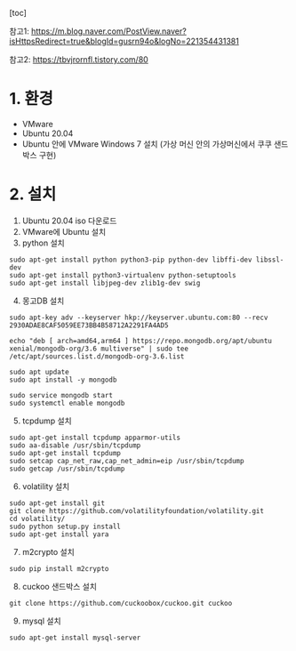 [toc]



참고1: https://m.blog.naver.com/PostView.naver?isHttpsRedirect=true&blogId=gusrn94o&logNo=221354431381

참고2: https://tbvjrornfl.tistory.com/80

# 1. 환경

* VMware
* Ubuntu 20.04
* Ubuntu 안에 VMware Windows 7 설치 (가상 머신 안의 가상머신에서 쿠쿠 샌드박스 구현)

# 2. 설치

1) Ubuntu 20.04 iso 다운로드
2) VMware에 Ubuntu 설치
3) python 설치

```
sudo apt-get install python python3-pip python-dev libffi-dev libssl-dev
sudo apt-get install python3-virtualenv python-setuptools
sudo apt-get install libjpeg-dev zlib1g-dev swig
```

4. 몽고DB 설치

```
sudo apt-key adv --keyserver hkp://keyserver.ubuntu.com:80 --recv 2930ADAE8CAF5059EE73BB4B58712A2291FA4AD5

echo "deb [ arch=amd64,arm64 ] https://repo.mongodb.org/apt/ubuntu xenial/mongodb-org/3.6 multiverse" | sudo tee /etc/apt/sources.list.d/mongodb-org-3.6.list

sudo apt update
sudo apt install -y mongodb

sudo service mongodb start
sudo systemctl enable mongodb
```

5. tcpdump 설치

```
sudo apt-get install tcpdump apparmor-utils
sudo aa-disable /usr/sbin/tcpdump
sudo apt-get install tcpdump
sudo setcap cap_net_raw,cap_net_admin=eip /usr/sbin/tcpdump
sudo getcap /usr/sbin/tcpdump
```

6. volatility 설치

```
sudo apt-get install git
git clone https://github.com/volatilityfoundation/volatility.git
cd volatility/
sudo python setup.py install
sudo apt-get install yara
```

7. m2crypto 설치

```
sudo pip install m2crypto
```

8. cuckoo 샌드박스 설치

```
git clone https://github.com/cuckoobox/cuckoo.git cuckoo
```

9. mysql 설치

```
sudo apt-get install mysql-server
```

